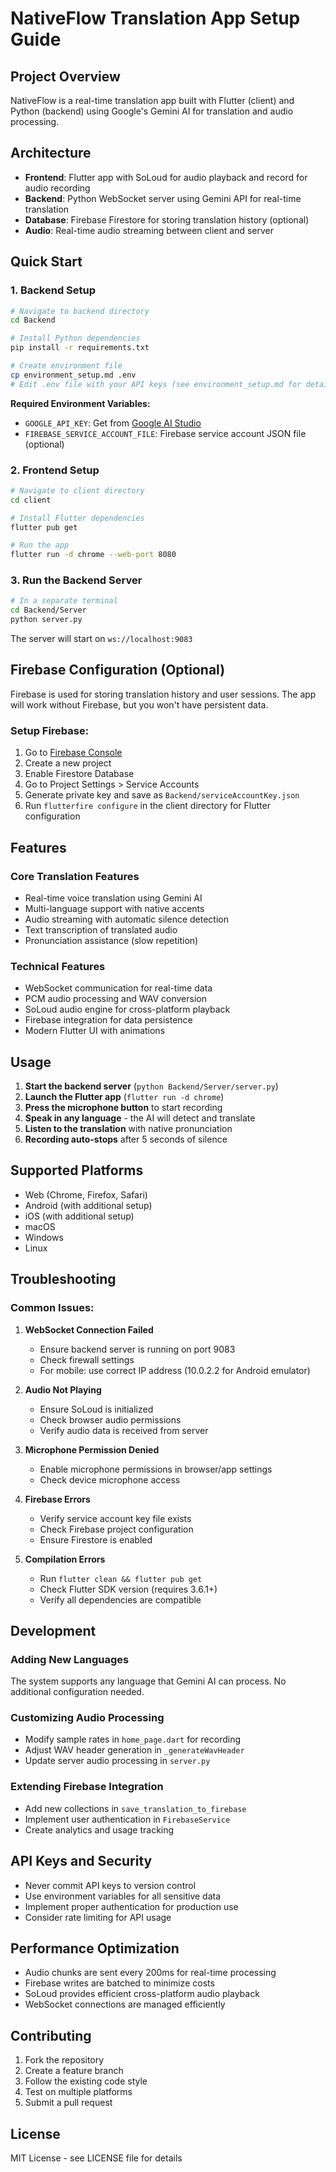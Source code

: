 # NativeFlow Translation App Setup Guide

## Project Overview
NativeFlow is a real-time translation app built with Flutter (client) and Python (backend) using Google's Gemini AI for translation and audio processing.

## Architecture
- **Frontend**: Flutter app with SoLoud for audio playback and record for audio recording
- **Backend**: Python WebSocket server using Gemini API for real-time translation
- **Database**: Firebase Firestore for storing translation history (optional)
- **Audio**: Real-time audio streaming between client and server

## Quick Start

### 1. Backend Setup

```bash
# Navigate to backend directory
cd Backend

# Install Python dependencies
pip install -r requirements.txt

# Create environment file
cp environment_setup.md .env
# Edit .env file with your API keys (see environment_setup.md for details)
```

**Required Environment Variables:**
- `GOOGLE_API_KEY`: Get from [Google AI Studio](https://aistudio.google.com)
- `FIREBASE_SERVICE_ACCOUNT_FILE`: Firebase service account JSON file (optional)

### 2. Frontend Setup

```bash
# Navigate to client directory
cd client

# Install Flutter dependencies
flutter pub get

# Run the app
flutter run -d chrome --web-port 8080
```

### 3. Run the Backend Server

```bash
# In a separate terminal
cd Backend/Server
python server.py
```

The server will start on `ws://localhost:9083`

## Firebase Configuration (Optional)

Firebase is used for storing translation history and user sessions. The app will work without Firebase, but you won't have persistent data.

### Setup Firebase:
1. Go to [Firebase Console](https://console.firebase.google.com)
2. Create a new project
3. Enable Firestore Database
4. Go to Project Settings > Service Accounts
5. Generate private key and save as `Backend/serviceAccountKey.json`
6. Run `flutterfire configure` in the client directory for Flutter configuration

## Features

### Core Translation Features
- Real-time voice translation using Gemini AI
- Multi-language support with native accents
- Audio streaming with automatic silence detection
- Text transcription of translated audio
- Pronunciation assistance (slow repetition)

### Technical Features
- WebSocket communication for real-time data
- PCM audio processing and WAV conversion
- SoLoud audio engine for cross-platform playback
- Firebase integration for data persistence
- Modern Flutter UI with animations

## Usage

1. **Start the backend server** (`python Backend/Server/server.py`)
2. **Launch the Flutter app** (`flutter run -d chrome`)
3. **Press the microphone button** to start recording
4. **Speak in any language** - the AI will detect and translate
5. **Listen to the translation** with native pronunciation
6. **Recording auto-stops** after 5 seconds of silence

## Supported Platforms
- Web (Chrome, Firefox, Safari)
- Android (with additional setup)
- iOS (with additional setup)
- macOS
- Windows
- Linux

## Troubleshooting

### Common Issues:

1. **WebSocket Connection Failed**
   - Ensure backend server is running on port 9083
   - Check firewall settings
   - For mobile: use correct IP address (10.0.2.2 for Android emulator)

2. **Audio Not Playing**
   - Ensure SoLoud is initialized
   - Check browser audio permissions
   - Verify audio data is received from server

3. **Microphone Permission Denied**
   - Enable microphone permissions in browser/app settings
   - Check device microphone access

4. **Firebase Errors**
   - Verify service account key file exists
   - Check Firebase project configuration
   - Ensure Firestore is enabled

5. **Compilation Errors**
   - Run `flutter clean && flutter pub get`
   - Check Flutter SDK version (requires 3.6.1+)
   - Verify all dependencies are compatible

## Development

### Adding New Languages
The system supports any language that Gemini AI can process. No additional configuration needed.

### Customizing Audio Processing
- Modify sample rates in `home_page.dart` for recording
- Adjust WAV header generation in `_generateWavHeader`
- Update server audio processing in `server.py`

### Extending Firebase Integration
- Add new collections in `save_translation_to_firebase`
- Implement user authentication in `FirebaseService`
- Create analytics and usage tracking

## API Keys and Security
- Never commit API keys to version control
- Use environment variables for all sensitive data
- Implement proper authentication for production use
- Consider rate limiting for API usage

## Performance Optimization
- Audio chunks are sent every 200ms for real-time processing
- Firebase writes are batched to minimize costs
- SoLoud provides efficient cross-platform audio playback
- WebSocket connections are managed efficiently

## Contributing
1. Fork the repository
2. Create a feature branch
3. Follow the existing code style
4. Test on multiple platforms
5. Submit a pull request

## License
MIT License - see LICENSE file for details 